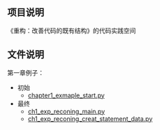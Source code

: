 ## 项目说明

《重构：改善代码的既有结构》的代码实践空间

## 文件说明
第一章例子：
- 初始  
  - [chapter1_exmaple_start.py](ch1_exp_start.py)  
- 最终  
  - [ch1_exp_reconing_main.py](ch1_exp_reconing_main.py)
  - [ch1_exp_reconing_creat_statement_data.py](ch1_exp_reconing_creat_statement_data.py)